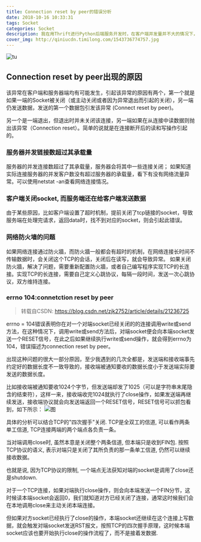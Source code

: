 ```yaml
---
title: Connection reset by peer的错误分析
date: 2018-10-16 10:33:31
tags: Socket
categories: Socket
description: 我在用Thrift进行Python后端服务开发时，在客户端并发量并不大的情况下，日志报警Connection reset by peer错误很频繁，经过大量google后，对此错误可能情况进行一个记录。
cover_img: http://qiniucdn.timilong.com/1543736774757.jpg
---
```


![tu](http://qiniucdn.timilong.com/1543736774757.jpg)

## Connection reset by peer出现的原因
该异常在客户端和服务器端均有可能发生，引起该异常的原因有两个，第一个就是如果一端的Socket被关闭（或主动关闭或者因为异常退出而引起的关闭），另一端仍发送数据，发送的第一个数据包引发该异常 (Connect reset by peer)。

另一个是一端退出，但退出时并未关闭该连接，另一端如果在从连接中读数据则抛出该异常（Connection reset）。简单的说就是在连接断开后的读和写操作引起的。 

### 服务器并发链接数超过其承载量
服务器的并发连接数超过了其承载量，服务器会将其中一些连接关闭； 如果知道实际连接服务器的并发客户数没有超过服务器的承载量，看下有没有网络流量异常。可以使用netstat -an查看网络连接情况。 

### 客户端关闭socket, 而服务端还在给客户端发送数据
由于某些原因，比如客户端设置了超时机制，提前关闭了tcp链接的socket，导致服务端在处理完请求，返回data时，找不到对应的socket，则会引起此错误。

### 网络防火墙的问题
 如果网络连接通过防火牆，而防火牆一般都会有超时的机制，在网络连接长时间不传输数据时，会关闭这个TCP的会话，关闭后在读写，就会导致异常。 如果关闭防火牆，解决了问题，需要重新配置防火牆，或者自己编写程序实现TCP的长连接。实现TCP的长连接，需要自己定义心跳协议，每隔一段时间，发送一次心跳协议，双方维持连接。

### errno 104:connetction reset by peer
> 转载自CSDN: https://blog.csdn.net/zjk2752/article/details/21236725

errno = 104错误表明你在对一个对端socket已经关闭的的连接调用write或send方法，在这种情况下，调用write或send方法后，对端socket便会向本端socket发送一个RESET信号，在此之后如果继续执行write或send操作，就会得到errno为104，错误描述为connection reset by peer。

出现这种问题的很大一部分原因，至少我遇到的几次全都是，发送端和接收端事先约定好的数据长度不一致导致的，接收端被通知要收的数据长度小于发送端实际要发送的数据长度。

比如接收端被通知要收1024个字节，但发送端却发了1025（可以是字符串末尾隐含的结束符），这样一来，接收端收完1024就执行了close操作，如果发送端再继续发送，接收端协议就会向发送端返回一个RESET信号，RESET信号可以抓包看到，如下所示：
![图](http://qiniucdn.timilong.com/20140314151927578.jpeg)

具体的分析可以结合TCP的"四次握手"关闭. TCP是全双工的信道, 可以看作两条单工信道, TCP连接两端的两个端点各负责一条。 

当对端调用close时, 虽然本意是关闭整个两条信道, 但本端只是收到FIN包. 按照TCP协议的语义, 表示对端只是关闭了其所负责的那一条单工信道, 仍然可以继续接收数据。

也就是说, 因为TCP协议的限制, 一个端点无法获知对端的socket是调用了close还是shutdown.

对于一个TCP连接，如果对端执行close操作，则会向本端发送一个FIN分节，这时候读本端socket会返回0，我们就知道对方已经关闭了连接，通常这时候我们会在本地调用close来主动关闭本端连接。

但如果对方socket已经执行了close的操作，本端socket还继续在这个连接上写数据，就会触发对端socket发送RST报文，按照TCP的四次握手原理，这时候本端socket应该也要开始执行close的操作流程了，而不是接着发数据.
